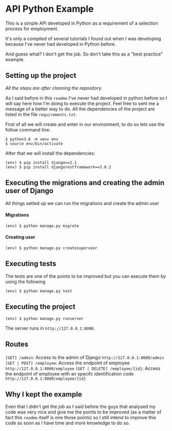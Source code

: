 # API Python Example
This is a simple API developed in Python as a requirement of a selection process for employment.

It's only a compiled of several tutorials I found out when I was developing because I've never had developed in Python before.

And guess what? I don't get the job. So don't take this as a "best practice" example.

## Setting up the project
*All the steps are after clonning the repository.*

As I said before in this `readme` I've never had developed in python before so I will say here how I'm doing to execute the project. Feel free to sent me a message of a better way to do.
All the dependencies of the project are listed in the file `requirements.txt`.

First of all we will create and enter in our environment, to do so lets use the follow command line:
```
$ python3.6 -m venv env
$ source env/bin/activate
```

After that we will install the dependencies:
```
(env) $ pip install django==2.1
(env) $ pip install djangorestframework==3.8.2
```

## Executing the migrations and creating the admin user of Django
All things setted up we can run the migrations and create the admin user

#### Migrations
```
(env) $ python manage.py migrate
```

#### Creating user
```
(env) $ python manage.py createsuperuser
```

## Executing tests
The tests are one of the points to be improved but you can execute them by using the following

```
(env) $ python manage.py test
```
## Executing the project
```
(env) $ python manage.py runserver
```
The server runs in `http://127.0.0.1:8000`.

## Routes
####
`[GET] /admin`: Access to the admin of Django `http://127.0.0.1:8000/admin`
`[GET | POST] /employee`: Access the endpoint of employee `http://127.0.0.1:8000/employee`
`[GET | DELETE] /employee/{id}`: Access the endpoint of employee with an specifc identification code `http://127.0.0.1:8000/employee/{id}`

## Why I kept the example

Even that I didn't get the job as I said before the guys that analysed my code was very nice and give me the points to be improved (as a matter of fact this `readme` itself is one those points) so I still intend to improve this code as soon as I have time and more knowledge to do so.
